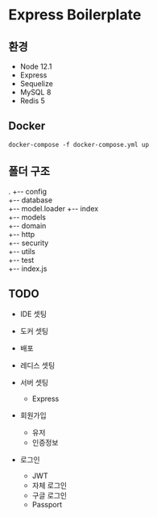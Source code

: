 # Express Boilerplate

## 환경
* Node 12.1
* Express 
* Sequelize
* MySQL 8
* Redis 5

## Docker
```
docker-compose -f docker-compose.yml up
```

## 폴더 구조
.
+-- config            
+-- database          
  +-- model.loader
  +-- index           
  +-- models          
+-- domain            
+-- http              
+-- security          
+-- utils             
+-- test              
+-- index.js          

## TODO
* IDE 셋팅

* 도커 셋팅

* 배포

* 레디스 셋팅

* 서버 셋팅
  * Express

* 회원가입
  * 유저
  * 인증정보

* 로그인
  * JWT
  * 자체 로그인
  * 구글 로그인
  * Passport


